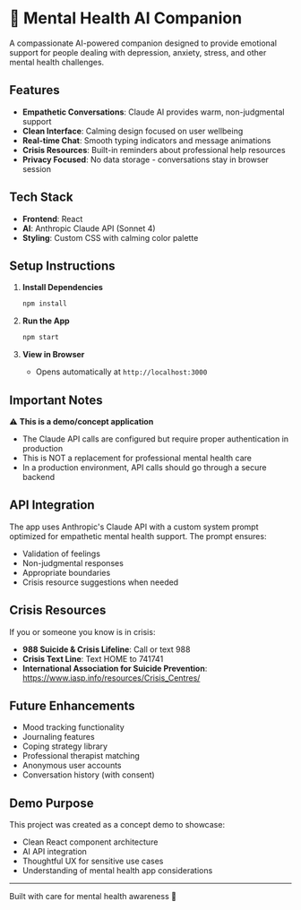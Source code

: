 # 💙 Mental Health AI Companion

A compassionate AI-powered companion designed to provide emotional support for people dealing with depression, anxiety, stress, and other mental health challenges.

## Features

- **Empathetic Conversations**: Claude AI provides warm, non-judgmental support
- **Clean Interface**: Calming design focused on user wellbeing
- **Real-time Chat**: Smooth typing indicators and message animations
- **Crisis Resources**: Built-in reminders about professional help resources
- **Privacy Focused**: No data storage - conversations stay in browser session

## Tech Stack

- **Frontend**: React
- **AI**: Anthropic Claude API (Sonnet 4)
- **Styling**: Custom CSS with calming color palette

## Setup Instructions

1. **Install Dependencies**
   ```bash
   npm install
   ```

2. **Run the App**
   ```bash
   npm start
   ```

3. **View in Browser**
   - Opens automatically at `http://localhost:3000`

## Important Notes

⚠️ **This is a demo/concept application**
- The Claude API calls are configured but require proper authentication in production
- This is NOT a replacement for professional mental health care
- In a production environment, API calls should go through a secure backend

## API Integration

The app uses Anthropic's Claude API with a custom system prompt optimized for empathetic mental health support. The prompt ensures:
- Validation of feelings
- Non-judgmental responses  
- Appropriate boundaries
- Crisis resource suggestions when needed

## Crisis Resources

If you or someone you know is in crisis:
- **988 Suicide & Crisis Lifeline**: Call or text 988
- **Crisis Text Line**: Text HOME to 741741
- **International Association for Suicide Prevention**: https://www.iasp.info/resources/Crisis_Centres/

## Future Enhancements

- Mood tracking functionality
- Journaling features
- Coping strategy library
- Professional therapist matching
- Anonymous user accounts
- Conversation history (with consent)

## Demo Purpose

This project was created as a concept demo to showcase:
- Clean React component architecture
- AI API integration
- Thoughtful UX for sensitive use cases
- Understanding of mental health app considerations

---

Built with care for mental health awareness 💙
